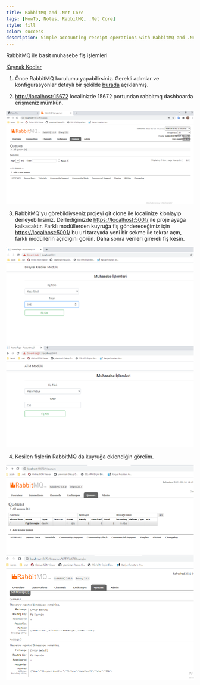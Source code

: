 ```yaml
---
title: RabbitMQ and .Net Core
tags: [HowTo, Notes, RabbitMQ, .Net Core]
style: fill
color: success
description: Simple accounting receipt operations with RabbitMQ and .Net Core
---
```


RabbitMQ ile basit muhasebe fiş işlemleri

[Kaynak Kodlar](https://github.com/ydemircali/AccountingRabbitMQ)

1. Önce RabbitMQ kurulumu yapabilirsiniz. Gerekli adımlar ve konfigurasyonlar detaylı bir şekilde [burada](https://medium.com/@ademolguner/rabbitmq-nedir-nas%C4%B1l-kurulur-nas%C4%B1l-konfig%C3%BCre-edilir-ea596a7c1c08) açıklanmış.

2. [http://localhost:15672](http://localhost:15672) localinizde 15672 portundan rabbitmq dashboarda erişmeniz mümkün.

  ![](https://github.com/ydemircali/ydemircali.github.io/blob/main/assets/images/queues.PNG?raw=true) 
    
3. RabbitMQ'yu görebildiyseniz projeyi git clone ile localinize klonlayıp derleyebilirsiniz. Derlediğinizde [https://localhost:5001/](https://localhost:5001/) ile proje ayağa kalkacaktır.
 Farklı modüllerden kuyruğa fiş göndereceğimiz için [https://localhost:5001/](https://localhost:5001/) bu url tarayııda yeni bir sekme ile tekrar açın, farklı modüllerin açıldığını görün.
 Daha sonra verileri girerek fiş kesin.
 
  ![](https://github.com/ydemircali/ydemircali.github.io/blob/main/assets/images/krediler_modul.PNG?raw=true)
  ![](https://github.com/ydemircali/ydemircali.github.io/blob/main/assets/images/atm_modul.PNG?raw=true)
 
4. Kesilen fişlerin RabbitMQ da kuyruğa eklendiğin görelim.

  ![](https://github.com/ydemircali/ydemircali.github.io/blob/main/assets/images/fis_kuyrugu.PNG?raw=true)
  ![](https://github.com/ydemircali/ydemircali.github.io/blob/main/assets/images/kuyruk_mesajlar.PNG?raw=true)
